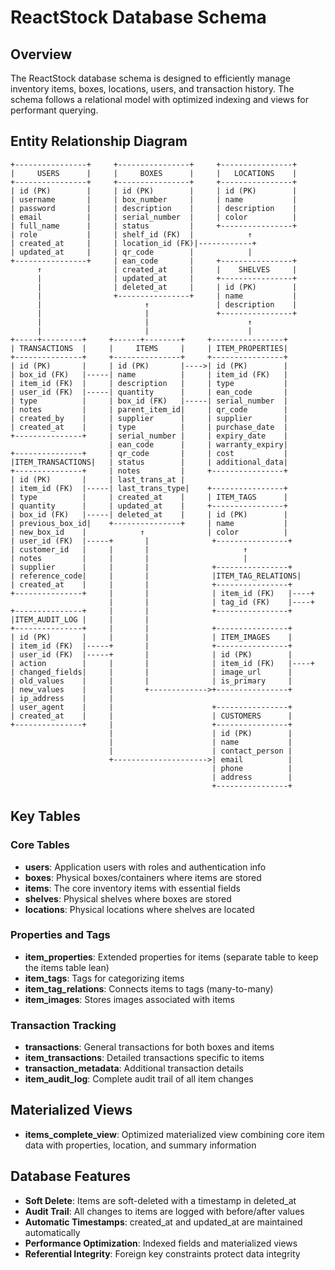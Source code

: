 # ReactStock Database Schema

## Overview

The ReactStock database schema is designed to efficiently manage inventory items, boxes, locations, users, and transaction history. The schema follows a relational model with optimized indexing and views for performant querying.

## Entity Relationship Diagram

```
+----------------+     +----------------+     +----------------+
|     USERS      |     |     BOXES      |     |   LOCATIONS    |
+----------------+     +----------------+     +----------------+
| id (PK)        |     | id (PK)        |     | id (PK)        |
| username       |     | box_number     |     | name           |
| password       |     | description    |     | description    |
| email          |     | serial_number  |     | color          |
| full_name      |     | status         |     +----------------+
| role           |     | shelf_id (FK)  |            ↑
| created_at     |     | location_id (FK)|------------+
| updated_at     |     | qr_code        |            |
+----------------+     | ean_code       |     +----------------+
      ↑                | created_at     |     |    SHELVES     |
      |                | updated_at     |     +----------------+
      |                | deleted_at     |     | id (PK)        |
      |                +----------------+     | name           |
      |                       ↑               | description    |
      |                       |               +----------------+
      |                       |                      ↑
      |                       |                      |
+-----+---------+     +------+--------+     +----------------+
| TRANSACTIONS  |     |     ITEMS     |     | ITEM_PROPERTIES|
+---------------+     +---------------+     +----------------+
| id (PK)       |     | id (PK)       |---->| id (PK)        |
| box_id (FK)   |-----| name          |     | item_id (FK)   |
| item_id (FK)  |     | description   |     | type           |
| user_id (FK)  |-----| quantity      |     | ean_code       |
| type          |     | box_id (FK)   |-----| serial_number  |
| notes         |     | parent_item_id|     | qr_code        |
| created_by    |     | supplier      |     | supplier       |
| created_at    |     | type          |     | purchase_date  |
+---------------+     | serial_number |     | expiry_date    |
                      | ean_code      |     | warranty_expiry|
+---------------+     | qr_code       |     | cost           |
|ITEM_TRANSACTIONS|   | status        |     | additional_data|
+---------------+     | notes         |     +----------------+
| id (PK)       |     | last_trans_at |
| item_id (FK)  |-----| last_trans_type|    +----------------+
| type          |     | created_at    |     | ITEM_TAGS      |
| quantity      |     | updated_at    |     +----------------+
| box_id (FK)   |-----| deleted_at    |     | id (PK)        |
| previous_box_id|    +---------------+     | name           |
| new_box_id    |            ↑              | color          |
| user_id (FK)  |-----+       |              +----------------+
| customer_id   |     |       |                     ↑
| notes         |     |       |                     |
| supplier      |     |       |              +----------------+
| reference_code|     |       |              |ITEM_TAG_RELATIONS|
| created_at    |     |       |              +----------------+
+---------------+     |       |              | item_id (FK)   |----+
                      |       |              | tag_id (FK)    |----+
+---------------+     |       |              +----------------+
|ITEM_AUDIT_LOG |     |       |
+---------------+     |       |              +----------------+
| id (PK)       |     |       |              | ITEM_IMAGES    |
| item_id (FK)  |-----+       |              +----------------+
| user_id (FK)  |-----+       |              | id (PK)        |
| action        |     |       |              | item_id (FK)   |----+
| changed_fields|     |       |              | image_url      |
| old_values    |     |       |              | is_primary     |
| new_values    |     |       +------------->+----------------+
| ip_address    |     |
| user_agent    |     |                      +----------------+
| created_at    |     |                      | CUSTOMERS      |
+---------------+     |                      +----------------+
                      |                      | id (PK)        |
                      |                      | name           |
                      |                      | contact_person |
                      +--------------------->| email          |
                                             | phone          |
                                             | address        |
                                             +----------------+
```

## Key Tables

### Core Tables

- **users**: Application users with roles and authentication info
- **boxes**: Physical boxes/containers where items are stored
- **items**: The core inventory items with essential fields
- **shelves**: Physical shelves where boxes are stored
- **locations**: Physical locations where shelves are located

### Properties and Tags

- **item_properties**: Extended properties for items (separate table to keep the items table lean)
- **item_tags**: Tags for categorizing items
- **item_tag_relations**: Connects items to tags (many-to-many)
- **item_images**: Stores images associated with items

### Transaction Tracking

- **transactions**: General transactions for both boxes and items
- **item_transactions**: Detailed transactions specific to items
- **transaction_metadata**: Additional transaction details
- **item_audit_log**: Complete audit trail of all item changes

## Materialized Views

- **items_complete_view**: Optimized materialized view combining core item data with properties, location, and summary information

## Database Features

- **Soft Delete**: Items are soft-deleted with a timestamp in deleted_at
- **Audit Trail**: All changes to items are logged with before/after values
- **Automatic Timestamps**: created_at and updated_at are maintained automatically
- **Performance Optimization**: Indexed fields and materialized views
- **Referential Integrity**: Foreign key constraints protect data integrity 